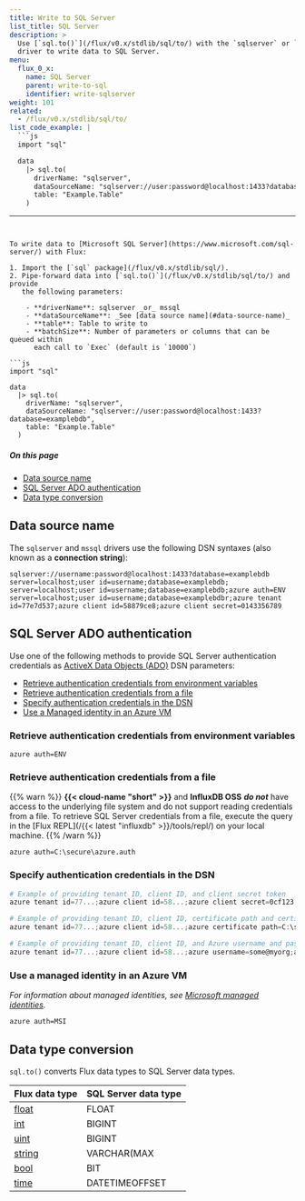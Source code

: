 ```yaml
---
title: Write to SQL Server
list_title: SQL Server
description: >
  Use [`sql.to()`](/flux/v0.x/stdlib/sql/to/) with the `sqlserver` or `mssql`
  driver to write data to SQL Server.
menu:
  flux_0_x:
    name: SQL Server
    parent: write-to-sql
    identifier: write-sqlserver
weight: 101
related:
  - /flux/v0.x/stdlib/sql/to/
list_code_example: |
  ```js
  import "sql"

  data
    |> sql.to(
      driverName: "sqlserver",
      dataSourceName: "sqlserver://user:password@localhost:1433?database=examplebdb",
      table: "Example.Table"
    )
  ```
---
```


To write data to [Microsoft SQL Server](https://www.microsoft.com/sql-server/) with Flux:

1. Import the [`sql` package](/flux/v0.x/stdlib/sql/).
2. Pipe-forward data into [`sql.to()`](/flux/v0.x/stdlib/sql/to/) and provide
   the following parameters:

    - **driverName**: sqlserver _or_ mssql
    - **dataSourceName**: _See [data source name](#data-source-name)_
    - **table**: Table to write to
    - **batchSize**: Number of parameters or columns that can be queued within
      each call to `Exec` (default is `10000`)

```js
import "sql"

data
  |> sql.to(
    driverName: "sqlserver",
    dataSourceName: "sqlserver://user:password@localhost:1433?database=examplebdb",
    table: "Example.Table"
  )
```

##### On this page

- [Data source name](#data-source-name)
- [SQL Server ADO authentication](#sql-server-ado-authentication)
- [Data type conversion](#data-type-conversion)

## Data source name
The `sqlserver` and `mssql` drivers use the following DSN syntaxes (also known as a **connection string**):

```
sqlserver://username:password@localhost:1433?database=examplebdb
server=localhost;user id=username;database=examplebdb;
server=localhost;user id=username;database=examplebdb;azure auth=ENV
server=localhost;user id=username;database=examplebdbr;azure tenant id=77e7d537;azure client id=58879ce8;azure client secret=0143356789
```

## SQL Server ADO authentication
Use one of the following methods to provide SQL Server authentication credentials as
[ActiveX Data Objects (ADO)](https://docs.microsoft.com/en-us/sql/ado/guide/ado-introduction?view=sql-server-ver15)
DSN parameters:

- [Retrieve authentication credentials from environment variables](#retrieve-authentication-credentials-from-environment-variables)
- [Retrieve authentication credentials from a file](#retrieve-authentication-credentials-from-a-file)
- [Specify authentication credentials in the DSN](#specify-authentication-credentials-in-the-dsn)
- [Use a Managed identity in an Azure VM](#use-a-managed-identity-in-an-azure-vm)

### Retrieve authentication credentials from environment variables
```
azure auth=ENV
```

### Retrieve authentication credentials from a file
{{% warn %}}
**{{< cloud-name "short" >}}** and **InfluxDB OSS** _**do not**_ have access to
the underlying file system and do not support reading credentials from a file.
To retrieve SQL Server credentials from a file, execute the query in the
[Flux REPL](/{{< latest "influxdb" >}}/tools/repl/) on your local machine.
{{% /warn %}}

```powershel
azure auth=C:\secure\azure.auth
```

### Specify authentication credentials in the DSN
```powershell
# Example of providing tenant ID, client ID, and client secret token
azure tenant id=77...;azure client id=58...;azure client secret=0cf123..

# Example of providing tenant ID, client ID, certificate path and certificate password
azure tenant id=77...;azure client id=58...;azure certificate path=C:\secure\...;azure certificate password=xY...

# Example of providing tenant ID, client ID, and Azure username and password
azure tenant id=77...;azure client id=58...;azure username=some@myorg;azure password=a1...
```

### Use a managed identity in an Azure VM
_For information about managed identities, see [Microsoft managed identities](https://docs.microsoft.com/en-us/azure/active-directory/managed-identities-azure-resources/overview)._

```
azure auth=MSI
```

## Data type conversion
`sql.to()` converts Flux data types to SQL Server data types.

| Flux data type                                | SQL Server data type |
| :-------------------------------------------- | :------------------- |
| [float](/flux/v0.x/spec/types/#numeric-types) | FLOAT                |
| [int](/flux/v0.x/spec/types/#numeric-types)   | BIGINT               |
| [uint](/flux/v0.x/spec/types/#numeric-types)  | BIGINT               |
| [string](/flux/v0.x/spec/types/#string-types) | VARCHAR(MAX          |
| [bool](/flux/v0.x/spec/types/#boolean-types)  | BIT                  |
| [time](/flux/v0.x/spec/types/#time-types)     | DATETIMEOFFSET       |

